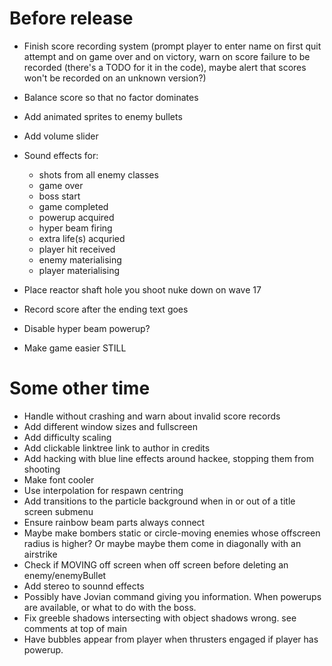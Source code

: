 # Before release

- Finish score recording system (prompt player to enter name on first quit attempt and on game over and on victory, warn on score failure to be recorded (there's a TODO for it in the code), maybe alert that scores won't be recorded on an unknown version?)
- Balance score so that no factor dominates

- Add animated sprites to enemy bullets
- Add volume slider
- Sound effects for:
	- shots from all enemy classes
	- game over
	- boss start
	- game completed
	- powerup acquired
	- hyper beam firing
	- extra life(s) acquried
	- player hit received
	- enemy materialising
	- player materialising

- Place reactor shaft hole you shoot nuke down on wave 17
- Record score after the ending text goes
- Disable hyper beam powerup?
- Make game easier STILL

# Some other time

- Handle without crashing and warn about invalid score records
- Add different window sizes and fullscreen
- Add difficulty scaling
- Add clickable linktree link to author in credits
- Add hacking with blue line effects around hackee, stopping them from shooting
- Make font cooler
- Use interpolation for respawn centring
- Add transitions to the particle background when in or out of a title screen submenu
- Ensure rainbow beam parts always connect
- Maybe make bombers static or circle-moving enemies whose offscreen radius is higher? Or maybe maybe them come in diagonally with an airstrike
- Check if MOVING off screen when off screen before deleting an enemy/enemyBullet
- Add stereo to sounnd effects
- Possibly have Jovian command giving you information. When powerups are available, or what to do with the boss.
- Fix greeble shadows intersecting with object shadows wrong. see comments at top of main
- Have bubbles appear from player when thrusters engaged if player has powerup.
